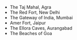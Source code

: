 * The Taj Mahal, Agra
* The Red Fort, New Delhi
* The Gateway of India, Mumbai
* Amer Fort, Jaipur
* The Ellora Caves, Aurangabad
* The Beaches of Goa
